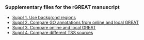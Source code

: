 ### Supplementary files for the rGREAT manuscript


- [Suppl 1. Use backgrond regions](https://jokergoo.github.io/rGREAT_suppl/use_background.html)
- [Suppl 2. Compare GO annotations from online and local GREAT](https://jokergoo.github.io/rGREAT_suppl/compare_GO.html)
- [Suppl 3. Compare online and local GREAT](https://jokergoo.github.io/rGREAT_suppl/compare_online_and_local.html)
- [Suppl 4. Compare different TSS sources](https://jokergoo.github.io/rGREAT_suppl/compare_tss.html)
